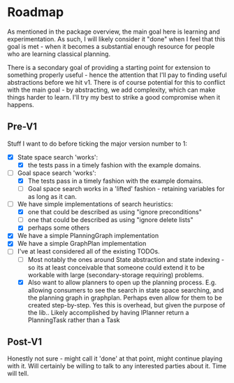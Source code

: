 ﻿# Roadmap

As mentioned in the package overview, the main goal here is learning and experimentation.
As such, I will likely consider it "done" when I feel that this goal is met - when it becomes a substantial enough resource for people who are learning classical planning.

There is a secondary goal of providing a starting point for extension to something properly useful - hence the attention that I'll pay to finding useful abstractions before we hit v1.
There is of course potential for this to conflict with the main goal - by abstracting, we add complexity, which can make things harder to learn. I'll try my best to strike a good compromise when it happens.

## Pre-V1

Stuff I want to do before ticking the major version number to 1:

- [x] State space search 'works':
  - [x] the tests pass in a timely fashion with the example domains.
- [ ] Goal space search 'works':
  - [x] The tests pass in a timely fashion with the example domains.
  - [ ] Goal space search works in a 'lifted' fashion - retaining variables for as long as it can.
- [ ] We have simple implementations of search heuristics:
    - [x] one that could be described as using "ignore preconditions"
    - [ ] one that could be described as using "ignore delete lists"
    - [x] perhaps some others
- [x] We have a simple PlanningGraph implementation
- [x] We have a simple GraphPlan implementation
- [ ] I've at least considered all of the existing TODOs.
    - [ ] Most notably the ones around State abstraction and state indexing - so its at least conceivable that someone could extend it to be workable with large (secondary-storage requiring) problems.
    - [x] Also want to allow planners to open up the planning process. E.g. allowing consumers to see the search in state space searching, and the planning graph in graphplan. Perhaps even allow for them to be created step-by-step. Yes this is overhead, but given the purpose of the lib.. Likely accomplished by having IPlanner return a PlanningTask rather than a Task<Plan>

## Post-V1

Honestly not sure - might call it 'done' at that point, might continue playing with it.
Will certainly be willing to talk to any interested parties about it. Time will tell.
